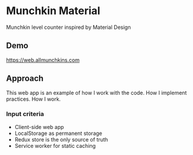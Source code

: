 # Munchkin Material

Munchkin level counter inspired by Material Design

## Demo

https://web.allmunchkins.com

## Approach

This web app is an example of how I work with the code. How I implement practices.
How I work.

### Input criteria

- Client-side web app
- LocalStorage as permanent storage
- Redux store is the only source of truth
- Service worker for static caching
